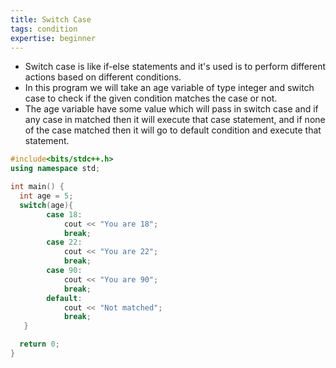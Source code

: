 ```yaml
---
title: Switch Case
tags: condition
expertise: beginner
---
```


- Switch case is like if-else statements and it's used is to perform different actions based on different conditions.
- In this program we will take an age variable of type integer and switch case to check if the given condition matches the case or not.
- The age variable have some value which will pass in switch case and if any case in matched then it will execute that case statement, and if none of the case matched then it will go to default condition and execute that statement.

```cpp
#include<bits/stdc++.h>
using namespace std;

int main() {
  int age = 5;
  switch(age){
        case 18:
            cout << "You are 18";
            break;
        case 22:
            cout << "You are 22";
            break;
        case 90:
            cout << "You are 90";
            break;
        default:
            cout << "Not matched";
            break;        
   }

  return 0;
}
```